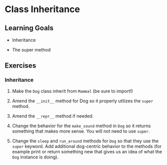 # Class Inheritance

## Learning Goals

- Inheritance

- The super method

## Exercises

### Inheritance

1. Make the `Dog` class inherit from `Mammal` (be sure to import!)

2. Amend the `__init__` method for Dog so it properly utilizes the `super` method.

3. Amend the `__repr__` method if needed.

4. Change the behavior for the `make_sound` method in `Dog` so it returns something that makes more sense. You will not need to use `super`.

5. Change the `sleep` and `run_around` methods for `Dog` so that they use the `super` keyword. Add additional dog-centric behavior to the methods (for example print or return something new that gives us an idea of what the `Dog` instance is doing).
